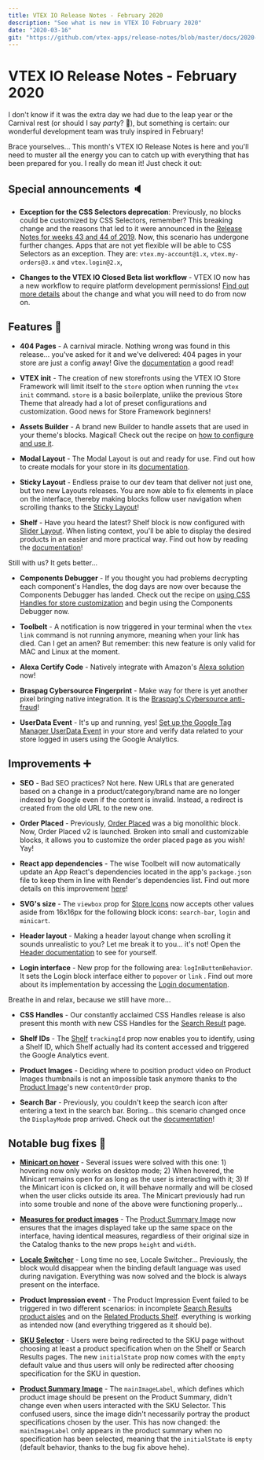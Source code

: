 ```yaml
---
title: VTEX IO Release Notes - February 2020
description: "See what is new in VTEX IO February 2020"
date: "2020-03-16"
git: "https://github.com/vtex-apps/release-notes/blob/master/docs/2020-02/README.md"
---
```


# VTEX IO Release Notes - February 2020

I don't know if it was the extra day we had due to the leap year or the Carnival rest (or should I say *party*? :grimacing:), but something is certain: our wonderful development team was truly inspired in February! 

Brace yourselves... This month's VTEX IO Release Notes is here and you'll need to muster all the energy you can to catch up with everything that has been prepared for you. I really do mean it! Just check it out:

## Special announcements :speaker:

- **Exception for the CSS Selectors deprecation**: Previously, no blocks could be customized by CSS Selectors, remember? This breaking change and the reasons that led to it were announced in the [Release Notes for weeks 43 and 44 of 2019](https://vtex.io/docs/releases/2019-week-43-44/css-selectors-deprecation). Now, this scenario has undergone further changes. Apps that are not yet flexible will be able to CSS Selectors as an exception. They are: `vtex.my-account@1.x`, `vtex.my-orders@3.x` and `vtex.login@2.x`,

- **Changes to the VTEX IO Closed Beta list workflow** -  VTEX IO now has a new workflow to require platform development permissions! [Find out more details](https://vtex.io/docs/releases/2020-02/vtex-io-closed-beta-list) about the change and what you will need to do from now on.

## Features 🚀

- **404 Pages** - A carnival miracle. Nothing wrong was found in this release... you've asked for it and we've delivered: 404 pages in your store are just a config away!  Give the [documentation](https://vtex.io/docs/recipes/store-management/enabling-404-pages) a good read! 

- **VTEX init** - The creation of new storefronts using the VTEX IO Store Framework will limit itself to the `store` option when running the `vtex init` command. `store` is a basic boilerplate, unlike the previous Store Theme that already had a lot of preset configurations and customization. Good news for Store Framework beginners!

- **Assets Builder** - A brand new Builder to handle assets that are used in your theme's blocks. Magical! Check out the recipe on [how to configure and use it](https://vtex.io/docs/recipes/development/using-the-assets-builder). 

- **Modal Layout** - The Modal Layout is out and ready for use. Find out how to create modals for your store in its [documentation](https://vtex.io/docs/components/layout-blocks/vtex.modal-layout/).

- **Sticky Layout** -  Endless praise to our dev team that deliver not just one, but two new Layouts releases. You are now able to fix elements in place on the interface, thereby making blocks follow user navigation when scrolling thanks to the [Sticky Layout](https://vtex.io/docs/components/layout-blocks/vtex.sticky-layout/)! 

- **Shelf** - Have you heard the latest? Shelf block is now configured with [Slider Layout](https://vtex.io/docs/apps/layout-blocks/vtex.slider-layout). When listing context, you'll be able to display the desired products in an easier and more practical way. Find out how by reading the [documentation](https://vtex.io/docs/components/content-blocks/vtex.shelf/)!

Still with us? It gets better...

- **Components Debugger** - If you thought you had problems decrypting each component's Handles, the dog days are now over because the Components Debugger has landed. Check out the recipe on [using CSS Handles for store customization](https://vtex.io/docs/recipes/style/using-css-handles-for-store-customization) and begin using the Components Debugger now. 

- **Toolbelt** - A notification is now triggered in your terminal when the `vtex link` command is not running anymore, meaning when your link has died. Can I get an amen? But remember: this new feature is only valid for MAC and Linux at the moment. 

- **Alexa Certify Code** - Natively integrate with Amazon's [Alexa solution](https://vtex.io/docs/components/all/vtex.alexa-certify-code/) now! 

- **Braspag Cybersource Fingerprint** - Make way for there is yet another pixel bringing native integration. It is the  [Braspag's Cybersource anti-fraud](https://vtex.io/docs/components/all/vtex.cybersource-fingerprint/)!

- **UserData Event** -  It's up and running, yes! [Set up the Google Tag Manager UserData Event](https://vtex.io/docs/recipes/store-management/setting-up-google-tag-manager) in your store and verify data related to your store logged in users using the Google Analytics.

## Improvements ➕

- **SEO** - Bad SEO practices? Not here. New URLs that are generated based on a change in a product/category/brand name are no longer indexed by Google even if the content is invalid. Instead, a redirect is created from the old URL to the new one.

- **Order Placed** - Previously, [Order Placed](https://vtex.io/docs/components/content-blocks/vtex.order-placed/readme) was a big monolithic block. Now, Order Placed v2 is launched. Broken into small and customizable blocks, it allows you to customize the order placed page as you wish! Yay! 

- **React app dependencies** - The wise Toolbelt will now automatically update an App React's dependencies located in the app's `package.json` file to keep them in line with Render's dependencies list. Find out more details on this improvement [here](https://vtex.io/docs/releases/2020-02/react-app-dependencies)!

 - **SVG's size** - The `viewbox` prop for [Store Icons](https://vtex.io/docs/components/all/vtex.store-icons/) now accepts other values aside from 16x16px for the following block icons: `search-bar`, `login` and `minicart`.  

- **Header layout** - Making a header layout change when scrolling it sounds unrealistic to you? Let me break it to you... it's not! Open the [Header documentation](https://vtex.io/docs/components/content-blocks/vtex.store-header/) to see for yourself. 

- **Login interface** - New prop for the following area:  `logInButtonBehavior`. It sets the Login block interface either to  `popover` or  `link` . Find out more about its implementation by accessing the [Login documentation](https://vtex.io/docs/components/all/vtex.login/). 

Breathe in and relax, because we still have more... 

- **CSS Handles** - Our constantly acclaimed CSS Handles release is also present this month with new CSS Handles for the [Search Result](https://vtex.io/docs/components/content-blocks/vtex.search-result/) page.

- **Shelf IDs** - The [Shelf](https://vtex.io/docs/components/content-blocks/vtex.shelf/) `trackingId` prop now enables you to identify, using a Shelf ID, which Shelf actually had its content accessed and triggered the Google Analytics event. 

- **Product Images** - Deciding where to position product video on Product Images thumbnails is not an impossible task anymore thanks to the [Product Image](https://vtex.io/docs/components/content-blocks/vtex.store-components/product-images)'s new `contentOrder` prop.  

- **Search Bar** - Previously, you couldn't keep the search icon after entering a text in the search bar. Boring... this scenario changed once the `DisplayMode` prop arrived. Check out the [documentation](https://vtex.io/docs/components/content-blocks/vtex.store-components/search-bar)! 

## Notable bug fixes 🐛

- **[Minicart on hover](https://github.com/vtex-apps/minicart/pull/208)** - Several issues were solved with this one: 1) hovering now only works on desktop mode; 2) When hovered, the Minicart remains open for as long as the user is interacting with it; 3) If the Minicart icon is clicked on, it will behave normally and will be closed when the user clicks outside its area. The Minicart previously had run into some trouble and none of the above were functioning properly...

- **[Measures for product images](https://github.com/vtex-apps/store-theme/pull/197)** - The [Product Summary Image](https://vtex.io/docs/components/content-blocks/vtex.product-summary/product-summary-image) now ensures that the images displayed take up the same space on the interface, having identical measures, regardless of their original size in the Catalog thanks to the new props `height` and `width`. 

- **[Locale Switcher](https://github.com/vtex-apps/locale-switcher/pull/17)** - Long time no see, Locale Switcher... Previously, the block would disappear when the binding default language was used during navigation. Everything was now solved and the block is always present on the interface.

- **Product Impression event** - The Product Impression Event failed to be triggered in two different scenarios: in incomplete [Search Results product aisles]((https://github.com/vtex-apps/search-result/pull/307)) and on the [Related Products Shelf](https://github.com/vtex-apps/shelf/pull/211). everything is working as intended now (and everything triggered as it should be). 

- **[SKU Selector](https://github.com/vtex-apps/product-summary/pull/237)** - Users were being redirected to the SKU page without choosing at least a product specification when on the Shelf or Search Results pages. The new `initialState` prop now comes with the `empty` default value and thus users will only be redirected after choosing specification for the SKU in question.

- **[Product Summary Image](https://github.com/vtex-apps/product-summary/pull/236)** - The `mainImageLabel`, which defines which product image should be present on the Product Summary, didn't change even when users interacted with the SKU Selector. This confused users, since the image didn't necessarily portray the product specifications chosen by the user. This has now changed: the `mainImageLabel` only appears in the product summary when no specification has been selected, meaning that the `initialState` is `empty` (default behavior, thanks to the bug fix above hehe).

